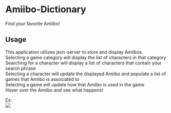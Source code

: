 # Amiibo-Dictionary
 Find your favorite Amiibo!

## Usage
This application utilizes json-server to store and display Amiibos.<br>
Selecting a game category will display the list of characters in that category<br>
Searching for a character will display a list of characters that contain your search phrase <br>
Selecting a character will update the displayed Amiibo and populate a list of games that Amiibo is associated to<br>
Selecting a game will update how that Amiibo is used in the game<br>
Hover over the Amiibo and see what happens! <br>

Ex:<br>
![](https://github.com/EricsFlatironAcct/Amiibo-Dictionary/blob/main/ezgif.com-crop.gif)

